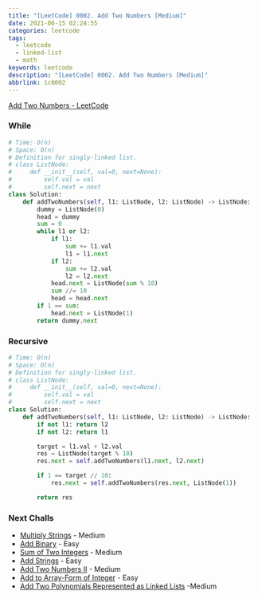 ```yaml
---
title: "[LeetCode] 0002. Add Two Numbers [Medium]"
date: 2021-06-15 02:24:55
categories: leetcode
tags:
  - leetcode
  - linked-list
  - math
keywords: leetcode
description: "[LeetCode] 0002. Add Two Numbers [Medium]"
abbrlink: 1c0002
---
```




[Add Two Numbers - LeetCode](https://leetcode.com/problems/add-two-numbers/)



### While

```python
# Time: O(n)
# Space: O(n)
# Definition for singly-linked list.
# class ListNode:
#     def __init__(self, val=0, next=None):
#         self.val = val
#         self.next = next
class Solution:
    def addTwoNumbers(self, l1: ListNode, l2: ListNode) -> ListNode:
        dummy = ListNode(0)
        head = dummy
        sum = 0
        while l1 or l2:
            if l1:
                sum += l1.val
                l1 = l1.next
            if l2:
                sum += l2.val
                l2 = l2.next
            head.next = ListNode(sum % 10)
            sum //= 10
            head = head.next
        if 1 == sum:
            head.next = ListNode(1)
        return dummy.next

```



### Recursive

```python
# Time: O(n)
# Space: O(n)
# Definition for singly-linked list.
# class ListNode:
#     def __init__(self, val=0, next=None):
#         self.val = val
#         self.next = next
class Solution:
    def addTwoNumbers(self, l1: ListNode, l2: ListNode) -> ListNode:
        if not l1: return l2
        if not l2: return l1

        target = l1.val + l2.val
        res = ListNode(target % 10)
        res.next = self.addTwoNumbers(l1.next, l2.next)

        if 1 == target // 10:
            res.next = self.addTwoNumbers(res.next, ListNode(1))

        return res
```



### Next Challs

- [Multiply Strings](https://leetcode.com/problems/multiply-strings/) - Medium
- [Add Binary](https://leetcode.com/problems/add-binary/) - Easy
- [Sum of Two Integers](https://leetcode.com/problems/sum-of-two-integers/) - Medium
- [Add Strings](https://leetcode.com/problems/add-strings/) - Easy
- [Add Two Numbers II](https://leetcode.com/problems/add-two-numbers-ii/) - Medium
- [Add to Array-Form of Integer](https://leetcode.com/problems/add-to-array-form-of-integer/) - Easy
- [Add Two Polynomials Represented as Linked Lists](https://leetcode.com/problems/add-two-polynomials-represented-as-linked-lists/) -Medium

